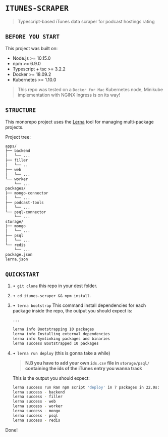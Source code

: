 # `ITUNES-SCRAPER`

> Typescript-based iTunes data scraper for podcast hostings rating

## `BEFORE YOU START`

This project was built on:

* Node.js >= 10.15.0
* npm >= 6.9.0
* Typescript + tsc >= 3.2.2
* Docker >= 18.09.2
* Kubernetes >= 1.10.0

> This repo was tested on a ```Docker for Mac``` Kubernetes node, Minikube implementation with NGINX Ingress is on its way!

## `STRUCTURE`

This monorepo project uses the [Lerna](https://github.com/lerna/lerna) tool for managing multi-package projects.

Project tree:

```BASH
apps/
├── backend
│   └── ...
├── filler
│   └── ..
├── web
│   └── ...
└── worker
    └── ...
packages/
├── mongo-connector
│   └── ...
├── podcast-tools
│   └── ...
└── psql-connector
    └── ...
storage/
├── mongo
│   └── ...
├── psql
│   └── ...
└── redis
    └── ...
package.json
lerna.json
```

## ```QUICKSTART```

1) ```➜ git clone``` this repo in your dest folder.
2) ```➜ cd itunes-scraper && npm install```.
3) ```➜ lerna bootstrap```
This command install dependencies for each package inside the repo, the output you should expect is:

    ```BASH
    ...

    lerna info Bootstrapping 10 packages
    lerna info Installing external dependencies
    lerna info Symlinking packages and binaries
    lerna success Bootstrapped 10 packages
    ```

4) ```➜ lerna run deploy``` (this is gonna take a while)

    > **N.B you have to add your own ```ids.csv``` file in ```storage/psql/``` containing the ids of the iTunes entry you wanna track**

    This is the output you should expect:

    ```BASH
    lerna success run Ran npm script 'deploy' in 7 packages in 22.0s:
    lerna success - backend
    lerna success - filler
    lerna success - web
    lerna success - worker
    lerna success - mongo
    lerna success - psql
    lerna success - redis
    ```

Done!